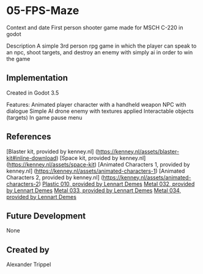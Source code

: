 # 05-FPS-Maze
Context and date
First person shooter game made for MSCH C-220 in godot

Description
A simple 3rd person rpg game in which the player can speak to an npc, shoot targets, and destroy an enemy with simply ai in order to win the game

## Implementation
Created in Godot 3.5

Features:
Animated player character with a handheld weapon
NPC with dialogue
Simple AI drone enemy with textures applied
Interactable objects (targets)
In game pause menu


## References
[Blaster kit, provided by kenney.nl] (https://kenney.nl/assets/blaster-kit#inline-download)
[Space kit, provided by kenney.nl] (https://kenney.nl/assets/space-kit)
[Animated Characters 1, provided by kenney.nl] (https://kenney.nl/assets/animated-characters-1)
[Animated Characters 2, provided by kenney.nl] (https://kenney.nl/assets/animated-characters-2)
[Plastic 010, provided by Lennart Demes](https://ambientcg.com/view?id=Plastic010)
[Metal 032, provided by Lennart Demes](https://ambientcg.com/view?id=Metal032)
[Metal 033, provided by Lennart Demes](https://ambientcg.com/view?id=Metal033)
[Metal 034, provided by Lennart Demes](https://ambientcg.com/view?id=Metal034)

## Future Development
None

## Created by
Alexander Trippel

